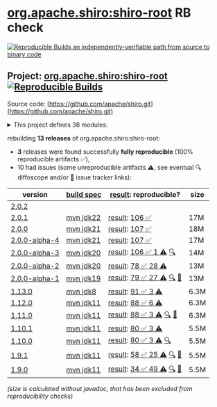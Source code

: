 [org.apache.shiro:shiro-root](https://central.sonatype.com/artifact/org.apache.shiro/shiro-root/versions) RB check
=======

[![Reproducible Builds](https://reproducible-builds.org/images/logos/rb.svg) an independently-verifiable path from source to binary code](https://reproducible-builds.org/)

## Project: [org.apache.shiro:shiro-root](https://central.sonatype.com/artifact/org.apache.shiro/shiro-root/versions) [![Reproducible Builds](https://img.shields.io/endpoint?url=https://raw.githubusercontent.com/jvm-repo-rebuild/reproducible-central/master/content/org/apache/shiro/badge.json)](https://github.com/jvm-repo-rebuild/reproducible-central/blob/master/content/org/apache/shiro/README.md)

Source code: [https://github.com/apache/shiro.git](https://github.com/apache/shiro.git)

<details><summary>This project defines 38 modules:</summary>

* [org.apache.shiro.crypto:shiro-crypto-support](https://central.sonatype.com/artifact/org.apache.shiro.crypto/shiro-crypto-support/overview)
* [org.apache.shiro.crypto:shiro-hashes-argon2](https://central.sonatype.com/artifact/org.apache.shiro.crypto/shiro-hashes-argon2/overview)
* [org.apache.shiro.crypto:shiro-hashes-bcrypt](https://central.sonatype.com/artifact/org.apache.shiro.crypto/shiro-hashes-bcrypt/overview)
* [org.apache.shiro.tools:shiro-tools](https://central.sonatype.com/artifact/org.apache.shiro.tools/shiro-tools/overview)
* [org.apache.shiro.tools:shiro-tools-hasher](https://central.sonatype.com/artifact/org.apache.shiro.tools/shiro-tools-hasher/overview)
* [org.apache.shiro:shiro-all](https://central.sonatype.com/artifact/org.apache.shiro/shiro-all/overview)
* [org.apache.shiro:shiro-aspectj](https://central.sonatype.com/artifact/org.apache.shiro/shiro-aspectj/overview)
* [org.apache.shiro:shiro-bom](https://central.sonatype.com/artifact/org.apache.shiro/shiro-bom/overview)
* [org.apache.shiro:shiro-cache](https://central.sonatype.com/artifact/org.apache.shiro/shiro-cache/overview)
* [org.apache.shiro:shiro-cas](https://central.sonatype.com/artifact/org.apache.shiro/shiro-cas/overview)
* [org.apache.shiro:shiro-cdi](https://central.sonatype.com/artifact/org.apache.shiro/shiro-cdi/overview)
* [org.apache.shiro:shiro-config](https://central.sonatype.com/artifact/org.apache.shiro/shiro-config/overview)
* [org.apache.shiro:shiro-config-core](https://central.sonatype.com/artifact/org.apache.shiro/shiro-config-core/overview)
* [org.apache.shiro:shiro-config-ogdl](https://central.sonatype.com/artifact/org.apache.shiro/shiro-config-ogdl/overview)
* [org.apache.shiro:shiro-core](https://central.sonatype.com/artifact/org.apache.shiro/shiro-core/overview)
* [org.apache.shiro:shiro-crypto](https://central.sonatype.com/artifact/org.apache.shiro/shiro-crypto/overview)
* [org.apache.shiro:shiro-crypto-cipher](https://central.sonatype.com/artifact/org.apache.shiro/shiro-crypto-cipher/overview)
* [org.apache.shiro:shiro-crypto-core](https://central.sonatype.com/artifact/org.apache.shiro/shiro-crypto-core/overview)
* [org.apache.shiro:shiro-crypto-hash](https://central.sonatype.com/artifact/org.apache.shiro/shiro-crypto-hash/overview)
* [org.apache.shiro:shiro-ehcache](https://central.sonatype.com/artifact/org.apache.shiro/shiro-ehcache/overview)
* [org.apache.shiro:shiro-event](https://central.sonatype.com/artifact/org.apache.shiro/shiro-event/overview)
* [org.apache.shiro:shiro-features](https://central.sonatype.com/artifact/org.apache.shiro/shiro-features/overview)
* [org.apache.shiro:shiro-guice](https://central.sonatype.com/artifact/org.apache.shiro/shiro-guice/overview)
* [org.apache.shiro:shiro-hazelcast](https://central.sonatype.com/artifact/org.apache.shiro/shiro-hazelcast/overview)
* [org.apache.shiro:shiro-jakarta-ee](https://central.sonatype.com/artifact/org.apache.shiro/shiro-jakarta-ee/overview)
* [org.apache.shiro:shiro-jaxrs](https://central.sonatype.com/artifact/org.apache.shiro/shiro-jaxrs/overview)
* [org.apache.shiro:shiro-jcache](https://central.sonatype.com/artifact/org.apache.shiro/shiro-jcache/overview)
* [org.apache.shiro:shiro-lang](https://central.sonatype.com/artifact/org.apache.shiro/shiro-lang/overview)
* [org.apache.shiro:shiro-quartz](https://central.sonatype.com/artifact/org.apache.shiro/shiro-quartz/overview)
* [org.apache.shiro:shiro-root](https://central.sonatype.com/artifact/org.apache.shiro/shiro-root/overview)
* [org.apache.shiro:shiro-servlet-plugin](https://central.sonatype.com/artifact/org.apache.shiro/shiro-servlet-plugin/overview)
* [org.apache.shiro:shiro-spring](https://central.sonatype.com/artifact/org.apache.shiro/shiro-spring/overview)
* [org.apache.shiro:shiro-spring-boot](https://central.sonatype.com/artifact/org.apache.shiro/shiro-spring-boot/overview)
* [org.apache.shiro:shiro-spring-boot-starter](https://central.sonatype.com/artifact/org.apache.shiro/shiro-spring-boot-starter/overview)
* [org.apache.shiro:shiro-spring-boot-web-starter](https://central.sonatype.com/artifact/org.apache.shiro/shiro-spring-boot-web-starter/overview)
* [org.apache.shiro:shiro-support](https://central.sonatype.com/artifact/org.apache.shiro/shiro-support/overview)
* [org.apache.shiro:shiro-test-coverage](https://central.sonatype.com/artifact/org.apache.shiro/shiro-test-coverage/overview)
* [org.apache.shiro:shiro-web](https://central.sonatype.com/artifact/org.apache.shiro/shiro-web/overview)
</details>

rebuilding **13 releases** of org.apache.shiro:shiro-root:
- **3** releases were found successfully **fully reproducible** (100% reproducible artifacts :white_check_mark:),
- 10 had issues (some unreproducible artifacts :warning:, see eventual :mag: diffoscope and/or :memo: issue tracker links):

| version | [build spec](/BUILDSPEC.md) | [result](https://reproducible-builds.org/docs/jvm/): reproducible? | size |
| -- | --------- | ------ | -- |
| [2.0.2](https://central.sonatype.com/artifact/org.apache.shiro/shiro-root/2.0.2/pom) | | | |
| [2.0.1](https://central.sonatype.com/artifact/org.apache.shiro/shiro-root/2.0.1/pom) | [mvn jdk22](shiro-2.0.1.buildspec) | [result](shiro-root-2.0.1.buildinfo): [106 :white_check_mark: ](shiro-root-2.0.1.buildcompare) | 17M |
| [2.0.0](https://central.sonatype.com/artifact/org.apache.shiro/shiro-root/2.0.0/pom) | [mvn jdk21](shiro-2.0.0.buildspec) | [result](shiro-root-2.0.0.buildinfo): [107 :white_check_mark: ](shiro-root-2.0.0.buildcompare) | 18M |
| [2.0.0-alpha-4](https://central.sonatype.com/artifact/org.apache.shiro/shiro-root/2.0.0-alpha-4/pom) | [mvn jdk21](shiro-2.0.0-alpha-4.buildspec) | [result](shiro-root-2.0.0-alpha-4.buildinfo): [107 :white_check_mark: ](shiro-root-2.0.0-alpha-4.buildcompare) | 17M |
| [2.0.0-alpha-3](https://central.sonatype.com/artifact/org.apache.shiro/shiro-root/2.0.0-alpha-3/pom) | [mvn jdk20](shiro-2.0.0-alpha-3.buildspec) | [result](shiro-root-2.0.0-alpha-3.buildinfo): [106 :white_check_mark:  1 :warning:](shiro-root-2.0.0-alpha-3.buildcompare) [:mag:](shiro-root-2.0.0-alpha-3.diffoscope) | 14M |
| [2.0.0-alpha-2](https://central.sonatype.com/artifact/org.apache.shiro/shiro-root/2.0.0-alpha-2/pom) | [mvn jdk20](shiro-2.0.0-alpha-2.buildspec) | [result](shiro-root-2.0.0-alpha-2.buildinfo): [78 :white_check_mark:  28 :warning:](shiro-root-2.0.0-alpha-2.buildcompare) | 13M |
| [2.0.0-alpha-1](https://central.sonatype.com/artifact/org.apache.shiro/shiro-root/2.0.0-alpha-1/pom) | [mvn jdk19](shiro-2.0.0-alpha-1.buildspec) | [result](shiro-root-2.0.0-alpha-1.buildinfo): [79 :white_check_mark:  27 :warning:](shiro-root-2.0.0-alpha-1.buildcompare) [:mag:](shiro-root-2.0.0-alpha-1.diffoscope) [:memo:](https://github.com/apache/shiro/pull/1013) | 13M |
| [1.13.0](https://central.sonatype.com/artifact/org.apache.shiro/shiro-root/1.13.0/pom) | [mvn jdk8](shiro-1.13.0.buildspec) | [result](shiro-root-1.13.0.buildinfo): [91 :white_check_mark:  3 :warning:](shiro-root-1.13.0.buildcompare) | 6.3M |
| [1.12.0](https://central.sonatype.com/artifact/org.apache.shiro/shiro-root/1.12.0/pom) | [mvn jdk11](shiro-1.12.0.buildspec) | [result](shiro-root-1.12.0.buildinfo): [88 :white_check_mark:  6 :warning:](shiro-root-1.12.0.buildcompare) | 6.3M |
| [1.11.0](https://central.sonatype.com/artifact/org.apache.shiro/shiro-root/1.11.0/pom) | [mvn jdk11](shiro-1.11.0.buildspec) | [result](shiro-root-1.11.0.buildinfo): [88 :white_check_mark:  3 :warning:](shiro-root-1.11.0.buildcompare) [:mag:](shiro-root-1.11.0.diffoscope) [:memo:](https://github.com/apache/shiro/pull/1013) | 6.3M |
| [1.10.1](https://central.sonatype.com/artifact/org.apache.shiro/shiro-root/1.10.1/pom) | [mvn jdk11](shiro-1.10.1.buildspec) | [result](shiro-root-1.10.1.buildinfo): [80 :white_check_mark:  3 :warning:](shiro-root-1.10.1.buildcompare) | 5.5M |
| [1.10.0](https://central.sonatype.com/artifact/org.apache.shiro/shiro-root/1.10.0/pom) | [mvn jdk11](shiro-1.10.0.buildspec) | [result](shiro-root-1.10.0.buildinfo): [80 :white_check_mark:  3 :warning:](shiro-root-1.10.0.buildcompare) [:mag:](shiro-root-1.10.0.diffoscope) | 5.5M |
| [1.9.1](https://central.sonatype.com/artifact/org.apache.shiro/shiro-root/1.9.1/pom) | [mvn jdk11](shiro-1.9.1.buildspec) | [result](shiro-root-1.9.1.buildinfo): [58 :white_check_mark:  25 :warning:](shiro-root-1.9.1.buildcompare) [:mag:](shiro-root-1.9.1.diffoscope) [:memo:](https://github.com/apache/shiro/pull/365) | 5.5M |
| [1.9.0](https://central.sonatype.com/artifact/org.apache.shiro/shiro-root/1.9.0/pom) | [mvn jdk11](shiro-1.9.0.buildspec) | [result](shiro-root-1.9.0.buildinfo): [34 :white_check_mark:  49 :warning:](shiro-root-1.9.0.buildcompare) [:mag:](shiro-root-1.9.0.diffoscope) [:memo:](https://github.com/apache/shiro/pull/351) | 5.5M |

<i>(size is calculated without javadoc, that has been excluded from reproducibility checks)</i>
